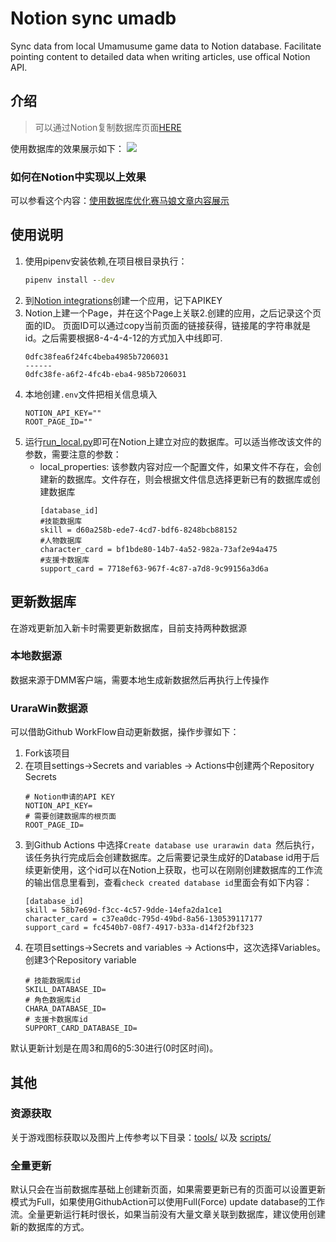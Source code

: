 # Notion sync umadb
Sync data from local Umamusume game data to Notion database. Facilitate pointing content to detailed data when writing articles, use offical Notion API.

## 介绍
> 可以通过Notion复制数据库页面[HERE](https://alphaboom.notion.site/Database-c0477472d548448183fe33a621f78257)

使用数据库的效果展示如下：
![](https://res.cloudinary.com/djdwogbsk/image/upload/v1682800233/l6jug6vqjkvhemgwwphv.png)

### 如何在Notion中实现以上效果
可以参看这个内容：[使用数据库优化赛马娘文章内容展示](https://notion.alphaboom.cn/article/20230430)

## 使用说明

1. 使用pipenv安装依赖,在项目根目录执行：
    ```cmd
    pipenv install --dev
    ```
2. 到[Notion integrations](https://www.notion.so/my-integrations)创建一个应用，记下APIKEY
3. Notion上建一个Page，并在这个Page上关联2.创建的应用，之后记录这个页面的ID。
    页面ID可以通过copy当前页面的链接获得，链接尾的字符串就是id。之后需要根据8-4-4-4-12的方式加入中线即可.
    ```Plain text
    0dfc38fea6f24fc4beba4985b7206031
    ------
    0dfc38fe-a6f2-4fc4b-eba4-985b7206031
    ```
4. 本地创建`.env`文件把相关信息填入
    ```Plain text
    NOTION_API_KEY=""
    ROOT_PAGE_ID=""
    ```
5. 运行[run_local.py](run_local.py)即可在Notion上建立对应的数据库。可以适当修改该文件的参数，需要注意的参数：
    * local_properties: 该参数内容对应一个配置文件，如果文件不存在，会创建新的数据库。文件存在，则会根据文件信息选择更新已有的数据库或创建数据库
        ```properties
        [database_id]
        #技能数据库
        skill = d60a258b-ede7-4cd7-bdf6-8248bcb88152
        #人物数据库
        character_card = bf1bde80-14b7-4a52-982a-73af2e94a475
        #支援卡数据库
        support_card = 7718ef63-967f-4c87-a7d8-9c99156a3d6a
        ```
## 更新数据库

在游戏更新加入新卡时需要更新数据库，目前支持两种数据源

### 本地数据源

数据来源于DMM客户端，需要本地生成新数据然后再执行上传操作

### UraraWin数据源

可以借助Github WorkFlow自动更新数据，操作步骤如下：
1. Fork该项目
2. 在项目settings->Secrets and variables -> Actions中创建两个Repository Secrets
    ```properties
    # Notion申请的API KEY
    NOTION_API_KEY= 
    # 需要创建数据库的根页面
    ROOT_PAGE_ID=
    ```
3. 到Github Actions 中选择`Create database use urarawin data `然后执行，该任务执行完成后会创建数据库。之后需要记录生成好的Database id用于后续更新使用，这个id可以在Notion上获取，也可以在刚刚创建数据库的工作流的输出信息里看到，查看`check created database id`里面会有如下内容：
    ```properties
    [database_id]
    skill = 58b7e69d-f3cc-4c57-9dde-14efa2da1ce1
    character_card = c37ea0dc-795d-49bd-8a56-130539117177
    support_card = fc4540b7-08f7-4917-b33a-d14f2f2bf323
    ```
4. 在项目settings->Secrets and variables -> Actions中，这次选择Variables。创建3个Repository variable
    ```properties
    # 技能数据库id
    SKILL_DATABASE_ID=
    # 角色数据库id
    CHARA_DATABASE_ID=
    # 支援卡数据库id
    SUPPORT_CARD_DATABASE_ID=
    ```
默认更新计划是在周3和周6的5:30进行(0时区时间)。

## 其他

### 资源获取

关于游戏图标获取以及图片上传参考以下目录：[tools/](tools/) 以及 [scripts/](scripts/)

### 全量更新

默认只会在当前数据库基础上创建新页面，如果需要更新已有的页面可以设置更新模式为Full，如果使用GithubAction可以使用Full(Force) update database的工作流。全量更新运行耗时很长，如果当前没有大量文章关联到数据库，建议使用创建新的数据库的方式。
